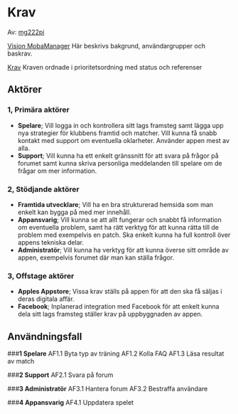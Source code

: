 # Krav
Av: [mg222pi](https://github.com/MarkusGirdland)

[Vision MobaManager](https://github.com/MarkusGirdland/Uppgift-234/blob/master/Vision.md)
Här beskrivs bakgrund, användargrupper och baskrav.

[Krav](www.kommersnart.se)
Kraven ordnade i prioritetsordning med status och referenser

## Aktörer

### 1, Primära aktörer
- **Spelare**; Vill logga in och kontrollera sitt lags framsteg samt lägga upp nya strategier för klubbens framtid och matcher. Vill kunna få snabb kontakt med support om eventuella oklarheter. Använder appen mest av alla.
- **Support**; Vill kunna ha ett enkelt gränssnitt för att svara på frågor på forumet samt kunna skriva personliga meddelanden till spelare om de frågar om mer information.


### 2, Stödjande aktörer
- **Framtida utvecklare**; Vill ha en bra strukturerad hemsida som man enkelt kan bygga på med mer innehåll.
- **Appansvarig**; Vill kunna se att allt fungerar och snabbt få information om eventuella problem, samt ha rätt verktyg för att kunna rätta till de problem med exempelvis en patch. Ska enkelt kunna ha full kontroll över appens tekniska delar.
- **Administratör**; Vill kunna ha verktyg för att kunna överse sitt område av appen, exempelvis forumet där man kan ställa frågor.

### 3, Offstage aktörer
- **Apples Appstore**; Vissa krav ställs på appen för att den ska få säljas i deras digitala affär.
- **Facebook**; Inplanerad integration med Facebook för att enkelt kunna dela sitt lags framsteg ställer krav på uppbyggnaden av appen.


## Användningsfall
###**1 Spelare**
AF1.1 Byta typ av träning
AF1.2 Kolla FAQ
AF1.3 Läsa resultat av match

###**2 Support**
AF2.1 Svara på forum 

###**3 Administratör**
AF3.1 Hantera forum
AF3.2 Bestraffa användare

###**4 Appansvarig**
AF4.1 Uppdatera spelet
